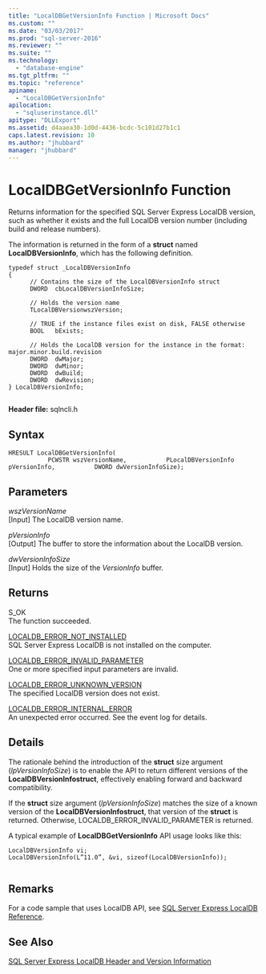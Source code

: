```yaml
---
title: "LocalDBGetVersionInfo Function | Microsoft Docs"
ms.custom: ""
ms.date: "03/03/2017"
ms.prod: "sql-server-2016"
ms.reviewer: ""
ms.suite: ""
ms.technology: 
  - "database-engine"
ms.tgt_pltfrm: ""
ms.topic: "reference"
apiname: 
  - "LocalDBGetVersionInfo"
apilocation: 
  - "sqluserinstance.dll"
apitype: "DLLExport"
ms.assetid: d4aaea30-1d0d-4436-bcdc-5c101d27b1c1
caps.latest.revision: 10
ms.author: "jhubbard"
manager: "jhubbard"
---
```

# LocalDBGetVersionInfo Function
  Returns information for the specified SQL Server Express LocalDB version, such as whether it exists and the full LocalDB version number (including build and release numbers).  
  
 The information is returned in the form of a **struct** named **LocalDBVersionInfo**, which has the following definition.  
  
```  
typedef struct _LocalDBVersionInfo  
{  
      // Contains the size of the LocalDBVersionInfo struct  
      DWORD  cbLocalDBVersionInfoSize;  
  
      // Holds the version name  
      TLocalDBVersionwszVersion;  
  
      // TRUE if the instance files exist on disk, FALSE otherwise  
      BOOL   bExists;  
  
      // Holds the LocalDB version for the instance in the format: major.minor.build.revision  
      DWORD  dwMajor;  
      DWORD  dwMinor;  
      DWORD  dwBuild;  
      DWORD  dwRevision;  
} LocalDBVersionInfo;  
  
```  
  
 **Header file:** sqlncli.h  
  
## Syntax  
  
```  
HRESULT LocalDBGetVersionInfo(  
           PCWSTR wszVersionName,           PLocalDBVersionInfo pVersionInfo,           DWORD dwVersionInfoSize);  
```  
  
## Parameters  
 *wszVersionName*  
 [Input] The LocalDB version name.  
  
 *pVersionInfo*  
 [Output] The buffer to store the information about the LocalDB version.  
  
 *dwVersionInfoSize*  
 [Input] Holds the size of the *VersionInfo* buffer.  
  
## Returns  
 S_OK  
 The function succeeded.  
  
 [LOCALDB_ERROR_NOT_INSTALLED](../../relational-databases/express-localdb-error-messages/localdb-error-not-installed.md)  
 SQL Server Express LocalDB is not installed on the computer.  
  
 [LOCALDB_ERROR_INVALID_PARAMETER](../../relational-databases/express-localdb-error-messages/localdb-error-invalid-parameter.md)  
 One or more specified input parameters are invalid.  
  
 [LOCALDB_ERROR_UNKNOWN_VERSION](../../relational-databases/express-localdb-error-messages/localdb-error-unknown-version.md)  
 The specified LocalDB version does not exist.  
  
 [LOCALDB_ERROR_INTERNAL_ERROR](../../relational-databases/express-localdb-error-messages/localdb-error-internal-error.md)  
 An unexpected error occurred. See the event log for details.  
  
## Details  
 The rationale behind the introduction of the **struct** size argument (*lpVersionInfoSize*) is to enable the API to return different versions of the **LocalDBVersionInfostruct**, effectively enabling forward and backward compatibility.  
  
 If the **struct** size argument (*lpVersionInfoSize*) matches the size of a known version of the **LocalDBVersionInfostruct**, that version of the **struct** is returned. Otherwise, LOCALDB_ERROR_INVALID_PARAMETER is returned.  
  
 A typical example of **LocalDBGetVersionInfo** API usage looks like this:  
  
```  
LocalDBVersionInfo vi;  
LocalDBVersionInfo(L”11.0”, &vi, sizeof(LocalDBVersionInfo));  
  
```  
  
## Remarks  
 For a code sample that uses LocalDB API, see [SQL Server Express LocalDB Reference](../../relational-databases/sql-server-express-localdb-reference.md).  
  
## See Also  
 [SQL Server Express LocalDB Header and Version Information](../../relational-databases/express-localdb-instance-apis/sql-server-express-localdb-header-and-version-information.md)  
  
  
